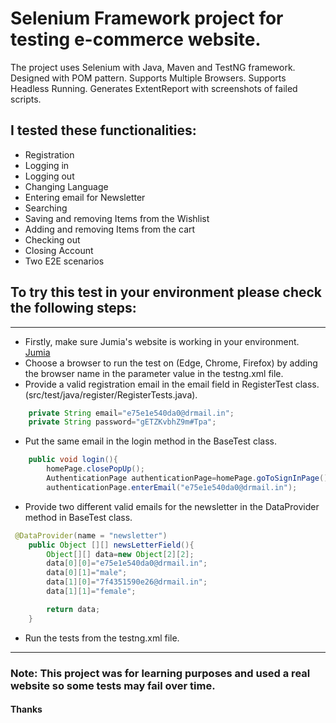 # Selenium Framework project for testing e-commerce website.

The project uses Selenium with Java, Maven and TestNG framework. 
Designed with POM pattern.
Supports Multiple Browsers.
Supports Headless Running.
Generates ExtentReport with screenshots of failed scripts.

## I tested these functionalities:
* Registration
* Logging in
* Logging out
* Changing Language
* Entering email for Newsletter
* Searching
* Saving and removing Items from the Wishlist
* Adding and removing Items from the cart
* Checking out 
* Closing Account
* Two E2E scenarios


## To try this test in your environment please check the following steps:
___
* Firstly, make sure Jumia's website is working in your environment.
[Jumia](https://www.jumia.com.eg)
* Choose a browser to run the test on (Edge, Chrome, Firefox) by adding the browser name in the parameter value in the testng.xml file.
* Provide a valid registration email in the email field in RegisterTest class. (src/test/java/register/RegisterTests.java).
```java
    private String email="e75e1e540da0@drmail.in";
    private String password="gETZKvbhZ9m#Tpa";
```
* Put the same email in the login method in the BaseTest class.
```java
    public void login(){
        homePage.closePopUp();
        AuthenticationPage authenticationPage=homePage.goToSignInPage();
        authenticationPage.enterEmail("e75e1e540da0@drmail.in");
```
* Provide two different valid emails for the newsletter in the DataProvider method in BaseTest class.
```java
 @DataProvider(name = "newsletter")
    public Object [][] newsLetterField(){
        Object[][] data=new Object[2][2];
        data[0][0]="e75e1e540da0@drmail.in";
        data[0][1]="male";
        data[1][0]="7f4351590e26@drmail.in";
        data[1][1]="female";

        return data;
    }
```
* Run the tests from the testng.xml file.
___
### Note: This project was for learning purposes and used a real website so some tests may fail over time.
#### Thanks 